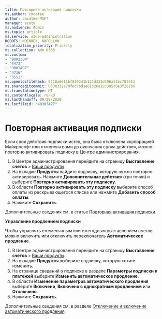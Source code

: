 ```yaml
---
title: Повторная активация подписки
ms.author: cmcatee
author: cmcatee-MSFT
manager: scotv
ms.audience: Admin
ms.topic: article
ms.service: o365-administration
ROBOTS: NOINDEX, NOFOLLOW
localization_priority: Priority
ms.collection: Adm_O365
ms.custom:
- "9002304"
- "4473"
- "9001497"
- "4736"
- "3551"
ms.openlocfilehash: 9218a6611bf830341b125d331d496a52bc782553
ms.sourcegitcommit: 0338332a70fec9bd1e81b26e1933a5d0e3f261b6
ms.translationtype: HT
ms.contentlocale: ru-RU
ms.lasthandoff: 09/29/2020
ms.locfileid: "48307427"
---
```

# <a name="reactivate-your-subscription"></a>Повторная активация подписки

Если срок действия подписки истек, она была отключена корпорацией Майкрософт или отменена вами до окончания срока действия, можно повторно активировать подписку в Центре администрирования.

1. В Центре администрирования перейдите на страницу **Выставление счетов** > [Ваши продукты](https://go.microsoft.com/fwlink/p/?linkid=842054).
2. На вкладке **Продукты** найдите подписку, которую нужно повторно активировать. Нажмите **Дополнительные действия** (три точки) и выберите **Повторно активировать эту подписку**.
3. В области **Повторно активировать эту подписку** выберите способ оплаты из раскрывающегося списка или нажмите **Добавить способ оплаты**.
4. Нажмите **Сохранить**.

Дополнительные сведения см. в статье [Повторная активация подписки](https://docs.microsoft.com/microsoft-365/commerce/subscriptions/reactivate-your-subscription).

**Управление продлением подписки**

Чтобы управлять ежемесячным или ежегодным выставлением счетов, можно включить или отключить переключатель **Автоматическое продление**.

1. В Центре администрирования перейдите на страницу **Выставление счетов** > [Ваши продукты](https://go.microsoft.com/fwlink/p/?linkid=842054).
2. На вкладке **Продукты** выберите подписку, которую хотите изменить.
3. На странице сведений о подписке в разделе **Параметры подписки и платежей** выберите **Изменить автоматическое продление**.
4. В области **Изменение параметров автоматического продления** выберите **Включено**, **Включено с однократным продлением** или **Отключено**.
5. Нажмите **Сохранить**.

Дополнительные сведения см. в разделе [Отключение и включение автоматического продления](https://docs.microsoft.com/microsoft-365/commerce/subscriptions/renew-your-subscription#turn-recurring-billing-off-or-on).